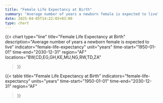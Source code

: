 ```yaml
---
title: "Female Life Expectancy at Birth"
summary: "Average number of years a newborn female is expected to live"
date: 2025-04-05T14:22:03+03:00
type: chart
---
```


{{< chart
    type="line"
    title="Female Life Expectancy at Birth"
    description="Average number of years a newborn female is expected to live"
    indicator="female-life-expectancy"
    unit="years"
    time-start="1950-01-01"
    time-end="2030-12-31"
    region="AF"
    locations="BW,CD,EG,GH,KE,MU,NG,RW,TD,ZA"
>}}

{{< table
    title="Female Life Expectancy at Birth"
    indicators="female-life-expectancy"
    units="years"
    time-start="1950-01-01"
    time-end="2030-12-31"
    region="AF"
>}}
